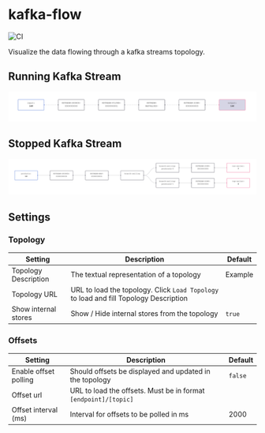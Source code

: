 # kafka-flow

![CI](https://github.com/lfrei/kafka-flow/workflows/CI/badge.svg)

Visualize the data flowing through a kafka streams topology.

## Running Kafka Stream

![running example](public/kafka-flow-example-running.png)

## Stopped Kafka Stream

![stopped example](public/kafka-flow-example-stopped.png)

## Settings

### Topology

| Setting              | Description                                                                            | Default  |
|----------------------|----------------------------------------------------------------------------------------|----------|
| Topology Description | The textual representation of a topology                                               | Example  |
| Topology URL         | URL to load the topology. Click `Load Topology` to load and fill Topology Description  |          |
| Show internal stores | Show / Hide internal stores from the topology                                          | `true`   |

### Offsets

| Setting               | Description                                                      | Default |
|-----------------------|------------------------------------------------------------------|---------|
| Enable offset polling | Should offsets be displayed and updated in the topology          | `false` |
| Offset url            | URL to load the offsets. Must be in format `[endpoint]/[topic]`  |         |
| Offset interval (ms)  | Interval for offsets to be polled in ms                          | 2000    |

